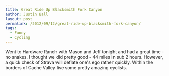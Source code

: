 ```yaml
---
title: Great Ride Up Blacksmith Fork Canyon
author: Justin Ball
layout: post
permalink: /2012/09/12/great-ride-up-blacksmith-fork-canyon/
tags:
  - Funny
  - Cycling
---
```

Went to Hardware Ranch with Mason and Jeff tonight and had a great time - no snakes. I thought we did pretty good - 44 miles in sub 2 hours. However, a quick check of Strava will deflate one's ego rather quickly. Within the borders of Cache Valley live some pretty amazing cyclists.